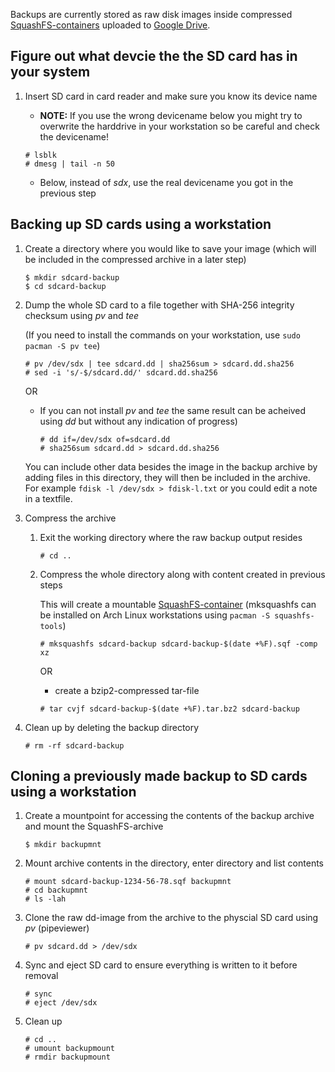 Backups are currently stored as raw disk images inside compressed [SquashFS-containers](https://en.wikipedia.org/wiki/SquashFS) uploaded to [Google Drive](https://drive.google.com).

## Figure out what devcie the the SD card has in your system

1. Insert SD card in card reader and make sure you know its device name

    * **NOTE:** If you use the wrong devicename below you might try to overwrite the harddrive in your workstation so be careful and check the devicename!

    ```console
    # lsblk
    # dmesg | tail -n 50
    ```

    * Below, instead of *sdx*, use the real devicename you got in the previous step

## Backing up SD cards using a workstation

1. Create a directory where you would like to save your image (which will be included in the compressed archive in a later step)

    ```console
    $ mkdir sdcard-backup
    $ cd sdcard-backup
    ```

2. Dump the whole SD card to a file together with SHA-256 integrity checksum using *pv* and *tee*

    (If you need to install the commands on your workstation, use `sudo pacman -S pv tee`)

    ```console
    # pv /dev/sdx | tee sdcard.dd | sha256sum > sdcard.dd.sha256
    # sed -i 's/-$/sdcard.dd/' sdcard.dd.sha256
    ```
    OR

      * If you can not install *pv* and *tee* the same result can be acheived using *dd* but without any indication of progress)


        ```console
        # dd if=/dev/sdx of=sdcard.dd
        # sha256sum sdcard.dd > sdcard.dd.sha256
        ```

    You can include other data besides the image in the backup archive by adding files in this directory, they will then be included in the archive. For example `fdisk -l /dev/sdx > fdisk-l.txt` or you could edit a note in a textfile.


4. Compress the archive

    1. Exit the working directory where the raw backup output resides

        ```console
        # cd ..
        ```

    2. Compress the whole directory along with content created in previous steps

        This will create a mountable [SquashFS-container](https://en.wikipedia.org/wiki/SquashFS) (mksquashfs can be installed on Arch Linux workstations using `pacman -S squashfs-tools`)

        ```console
        # mksquashfs sdcard-backup sdcard-backup-$(date +%F).sqf -comp xz
        ```

        OR

          * create a bzip2-compressed tar-file

          ```console
          # tar cvjf sdcard-backup-$(date +%F).tar.bz2 sdcard-backup 
          ```

5. Clean up by deleting the backup directory

    ```console
    # rm -rf sdcard-backup
    ```


## Cloning a previously made backup to SD cards using a workstation

1. Create a mountpoint for accessing the contents of the backup archive and mount the SquashFS-archive

    ```console
    $ mkdir backupmnt
    ```

2. Mount archive contents in the directory, enter directory and list contents

    ```console
    # mount sdcard-backup-1234-56-78.sqf backupmnt
    # cd backupmnt
    # ls -lah
    ```

3. Clone the raw dd-image from the archive to the physcial SD card using *pv* (pipeviewer)

    ```console
    # pv sdcard.dd > /dev/sdx
    ```

4. Sync and eject SD card to ensure everything is written to it before removal

    ```console
    # sync
    # eject /dev/sdx
    ```

5. Clean up

    ```console
    # cd ..
    # umount backupmount
    # rmdir backupmount
    ```
